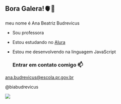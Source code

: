 ## Bora Galera!🫀🖤
meu nome é Ana Beatriz Budrevicus

- Sou professora
- Estou estudando no [Alura](https://wwww.alura.com.br)
- Estou me desenvolvendo na linguagem JavaScript

  ### Entrar em contato comigo 📫
ana.budrevicus@escola.pr.gov.br

 @biabudrevicus

 ![](https://media1.tenor.com/m/fZBe5B-vku4AAAAC/sigh-anime.gif)
